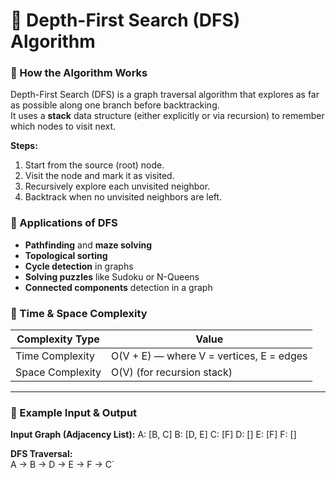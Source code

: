 # 🧩 Depth-First Search (DFS) Algorithm

### 🔹 How the Algorithm Works
Depth-First Search (DFS) is a graph traversal algorithm that explores as far as possible along one branch before backtracking.  
It uses a **stack** data structure (either explicitly or via recursion) to remember which nodes to visit next.

**Steps:**
1. Start from the source (root) node.  
2. Visit the node and mark it as visited.  
3. Recursively explore each unvisited neighbor.  
4. Backtrack when no unvisited neighbors are left.  

### 🔹 Applications of DFS
- **Pathfinding** and **maze solving**  
- **Topological sorting**  
- **Cycle detection** in graphs  
- **Solving puzzles** like Sudoku or N-Queens  
- **Connected components** detection in a graph  

### 🔹 Time & Space Complexity
| Complexity Type | Value |
|------------------|--------|
| Time Complexity | O(V + E) — where V = vertices, E = edges |
| Space Complexity | O(V) (for recursion stack) |

---

### 🔹 Example Input & Output

**Input Graph (Adjacency List):**
A: [B, C]
B: [D, E]
C: [F]
D: []
E: [F]
F: []

**DFS Traversal:**  
A → B → D → E → F → C`
